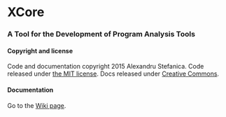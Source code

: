 # XCore
### A Tool for the Development of Program Analysis Tools




#### Copyright and license

Code and documentation copyright 2015 Alexandru Stefanica. Code released under [the MIT license](https://github.com/SAlexandru/Corex/blob/master/Licence). Docs released under [Creative Commons](https://github.com/SAlexandru/Corex/blob/master/Licence).

#### Documentation

Go to the [Wiki page](https://github.com/SAlexandru/XCore/wiki).
